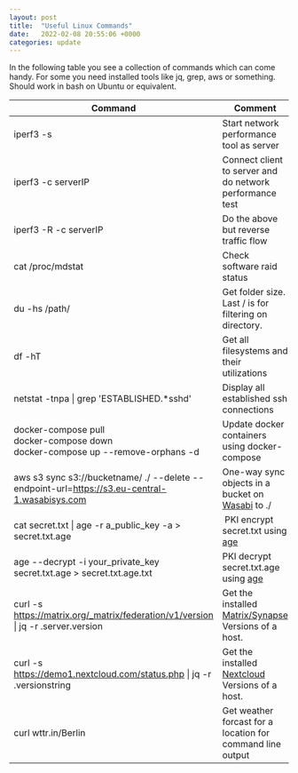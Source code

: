 ```yaml
---
layout: post
title:  "Useful Linux Commands"
date:   2022-02-08 20:55:06 +0000
categories: update
---
```


In the following table you see a collection of commands which can come handy. For some you need installed tools like jq, grep, aws or something. Should work in bash on Ubuntu or equivalent. 

| Command | Comment |
| --- | --- |
| iperf3 -s | Start network performance tool as server |
| iperf3 -c serverIP | Connect client to server and do network performance test |
| iperf3 -R -c serverIP | Do the above but reverse traffic flow |
| cat /proc/mdstat | Check software raid status |
| du -hs /path/ | Get folder size. Last / is for filtering on directory. |
| df -hT | Get all filesystems and their utilizations |
| netstat -tnpa \| grep 'ESTABLISHED.\*sshd' | Display all established ssh connections |
| docker-compose pull<br />docker-compose down<br />docker-compose up --remove-orphans -d | Update docker containers using docker-compose |
| aws s3 sync s3://bucketname/ ./ --delete --endpoint-url=https://s3.eu-central-1.wasabisys.com | One-way sync objects in a bucket on [Wasabi](https://wasabi.com) to ./ |
| cat secret.txt \| age -r a_public_key -a > secret.txt.age | PKI encrypt secret.txt using [age](https://github.com/FiloSottile/age) |
| age --decrypt -i your_private_key secret.txt.age > secret.txt.age.txt | PKI decrypt secret.txt.age using [age](https://github.com/FiloSottile/age) |
| curl -s https://matrix.org/_matrix/federation/v1/version \| jq -r .server.version | Get the installed [Matrix/Synapse](https://matrix.org) Versions of a host. |
| curl -s https://demo1.nextcloud.com/status.php \| jq -r .versionstring | Get the installed [Nextcloud](https://nextcloud.com) Versions of a host. |
| curl wttr.in/Berlin | Get weather forcast for a location for command line output |